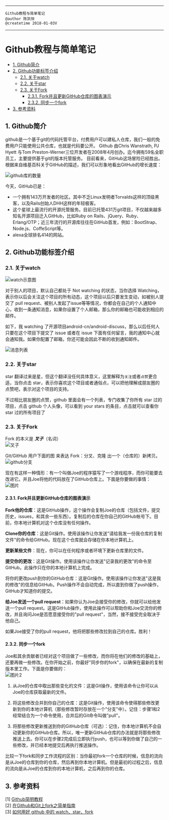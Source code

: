 <link rel="stylesheet" type="text/css" href="learn_markdown/auto-number-title.css" />

--------------------------------
    Github教程与简单笔记
    @author 陈凯恒
    @createtime 2018-01-03V
--------------------------------
# Github教程与简单笔记
<!-- TOC -->

- [1. Github简介](#1-github简介)
- [2. Github功能标签介绍](#2-github功能标签介绍)
    - [2.1. 关于watch](#21-关于watch)
    - [2.2. 关于star](#22-关于star)
    - [2.3. 关于Fork](#23-关于fork)
        - [2.3.1. Fork并且更新GitHub仓库的图表演示](#231-fork并且更新github仓库的图表演示)
        - [2.3.2. 同步一个fork](#232-同步一个fork)
- [3. 参考资料](#3-参考资料)

<!-- /TOC -->
## 1. Github简介

github是一个基于git的代码托管平台，付费用户可以建私人仓库，我们一般的免费用户只能使用公共仓库，也就是代码要公开。
Github 由Chris Wanstrath, PJ Hyett 与Tom Preston-Werner三位开发者在2008年4月创办。迄今拥有59名全职员工，主要提供基于git的版本托管服务。
目前看来，GitHub这场冒险已经胜出。根据来自维基百科关于GitHub的描述，我们可以形象地看出GitHub的增长速度：

![github库的数量](https://camo.githubusercontent.com/9df81964b288254547c6607fe29e55b0e7dcef6a/68747470733a2f2f662e636c6f75642e6769746875622e636f6d2f6173736574732f343438332f313830333636372f62306564363634652d366332342d313165332d393535392d6535373032323135633437612e706e67)

今天，GitHub已是：
- 一个拥有143万开发者的社区。其中不乏Linux发明者Torvalds这样的顶级黑客，以及Rails创始人DHH这样的年轻极客。
- 这个星球上最流行的开源托管服务。目前已托管431万git项目，不仅越来越多知名开源项目迁入GitHub，比如Ruby on Rails、jQuery、Ruby、Erlang/OTP；近三年流行的开源库往往在GitHub首发，例如：BootStrap、Node.js、CoffeScript等。
- alexa全球排名414的网站。
## 2. Github功能标签介绍
### 2.1. 关于watch
![watch示意图](https://upload-images.jianshu.io/upload_images/588640-7aaa5676402d4ece.png?imageMogr2/auto-orient/strip%7CimageView2/2/w/700)

对于别人的项目，默认自己都处于 Not watching 的状态，当你选择 Watching，表示你以后会关注这个项目的所有动态，这个项目以后只要发生变动，如被别人提交了 pull request、被别人发起了issue等等情况，你都会在自己的个人通知中心，收到一条通知消息，如果你设置了个人邮箱，那么你的邮箱也可能收到相应的邮件。

如下，我 watching 了开源项目android-cn/android-discuss，那么以后任何人只要在这个项目下提交了 issue 或者在 issue 下面有任何留言，我的通知中心就会通知我。如果你配置了邮箱，你还可能会因此不断的收到通知邮件。

![消息列表](https://upload-images.jianshu.io/upload_images/588640-f9145de159c4c6be.jpg?imageMogr2/auto-orient/strip%7CimageView2/2/w/700)
### 2.2. 关于star
star 翻译过来是星，但这个翻译没任何具体意义，这里解释为`关注`或者`点赞`更合适，当你点击 star，表示你喜欢这个项目或者通俗点，可以把他理解成朋友圈的点赞吧，表示对这个项目的支持。

不过相比朋友圈的点赞，github 里面会有一个列表，专门收集了你所有 star 过的项目，点击 github 个人头像，可以看到 your stars 的条目，点击就可以查看你 star 过的所有项目了

### 2.3. 关于Fork
Fork 的本义是 ***叉子***（名词）    
![叉子](https://pic3.zhimg.com/50/37c8a551c139e20502088d978d4529cd_hd.jpg)

Git/GitHub 用户下面的图 来表达 Fork：分叉、克隆 出一个（仓库的）新拷贝。  
![github分支](https://pic4.zhimg.com/50/3c13b2d3ddbf178b4debfea57644e520_hd.jpg)

现在有这样一种情形：有一个叫做Joe的程序猿写了一个游戏程序，而你可能要去改进它。并且Joe将他的代码放在了GitHub仓库上。下面是你要做的事情：  
![图片](https://pic2.zhimg.com/50/dadbcef0bca3d2eb68ef6009f45361e2_hd.jpg)
#### 2.3.1. Fork并且更新GitHub仓库的图表演示

**Fork他的仓库**：这是GitHub操作，这个操作会复制Joe的仓库（包括文件，提交历史，issues，和其余一些东西）。复制后的仓库在你自己的GitHub帐号下。目前，你本地计算机对这个仓库没有任何操作。

**Clone你的仓库**：这是Git操作。使用该操作让你发送"请给我发一份我仓库的复制文件"的命令给GitHub。现在这个仓库就会存储在你本地计算机上。

**更新某些文件**：现在，你可以在任何程序或者环境下更新仓库里的文件。

**提交你的更改**：这是Git操作。使用该操作让你发送"记录我的更改"的命令至GitHub。此操作只在你的本地计算机上完成。

将你的更改push到你的GitHub仓库：这是Git操作。使用该操作让你发送"这是我的修改"的信息给GitHub。Push操作不会自动完成，所以直到你做了push操作，GitHub才知道你的提交。

**给Joe发送一个pull request**：如果你认为Joe会接受你的修改，你就可以给他发送一个pull request。这是GitHub操作，使用此操作可以帮助你和Joe交流你的修改，并且询问Joe是否愿意接受你的"pull request"，当然，接不接受完全取决于他自己。

如果Joe接受了你的pull request，他将把那些修改拉到自己的仓库。胜利！

#### 2.3.2. 同步一个fork
Joe和其余贡献者已经对这个项目做了一些修改，而你将在他们的修改的基础上，还要再做一些修改。在你开始之前，你最好"同步你的fork"，以确保在最新的复制版本里工作。下面是你要做的：  
![图片2](https://dn-linuxcn.qbox.me/data/attachment/album/201411/24/162416icr0h6wzr6ec2jze.png)
1. 从Joe的仓库中取出那些变化的文件：这是Git操作，使用该命令让你可以从Joe的仓库获取最新的文件。

2. 将这些修改合并到你自己的仓库：这是Git操作，使用该命令使得那些修改更新到你的本地计算机（那些修改暂时存放在一个"分支"中）。记住：步骤1和2经常结合为一个命令使用，合并后的Git命令叫做"pull"。

3. 将那些修改更新推送到你的GitHub仓库（可选）：记住，你本地计算机不会自动更新你的GitHub仓库。所以，唯一更新GitHub仓库的办法就是将那些修改推送上去。你可以在步骤2完成后立即执行push，也可以等到你做了自己的一些修改，并已经本地提交后再执行推送操作。

比较一下fork和同步工作流程的区别：当你最初fork一个仓库的时候，信息的流向是从Joe的仓库到你的仓库，然后再到你本地计算机。但是最初的过程之后，信息的流向是从Joe的仓库到你的本地计算机，之后再到你的仓库。
## 3. 参考资料
[1] [Github简明教程](http://www.runoob.com/w3cnote/git-guide.html)  
[2] [在Github和Git上fork之简单指南](https://linux.cn/article-4292-1-rss.html)  
[3] [如何用好 github 中的 watch、star、fork](https://www.jianshu.com/p/6c366b53ea41)